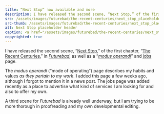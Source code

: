 ```yaml
---
title: “Next Stop” now available and more
description: I have released the second scene, “Next Stop,” of the first chapter, “The Recent Centuries,” of Futurebad, as well as a “modus operandi” and jobs page
src: /assets/images/futurebad/the-recent-centuries/next_stop_placeholder_med.jpg
src-thumb: /assets/images/futurebad/the-recent-centuries/next_stop_placeholder_small.jpg
alt: Next Stop placeholder header
caption: <a href="/assets/images/futurebad/the-recent-centuries/next_stop_placeholder.jpg" target="_blank">AI placeholder artwork</a> generated above using <a href="https://creator.nightcafe.studio/creation/SPRJbehZ5sq4zYYd8Y1x/an-empty-bug-infested-bedroom-filled-and-covered-with-thick-layers-of-clothes-and-plastics" target="_blank">HiDream I1 Dev</a> — <a href="https://creativecommons.org/publicdomain/zero/1.0/" target="_blank">CC0 1.0</a>
copyrighted: true
---
```


I have released the second scene, “[Next Stop](/futurebad/the-recent-centuries/next-stop/),” of the first chapter, “[The Recent Centuries](/futurebad/the-recent-centuries/),” in *[Futurebad](/futurebad/)*, as well as a “*[modus operandi](/about/modus-operandi/)*” and [jobs](/about/jobs/) page.

The *modus operandi* (“mode of operating”) page describes my habits and values *as they pertain to my work*. I added this page a few weeks ago, although I forgot to mention it in a news post. The jobs page was added recently as a place to advertise what kind of services I am looking for and also to offer my own.

A third scene for *Futurebad* is already well underway, but I am trying to be more thorough in proofreading and my own developmental editing.